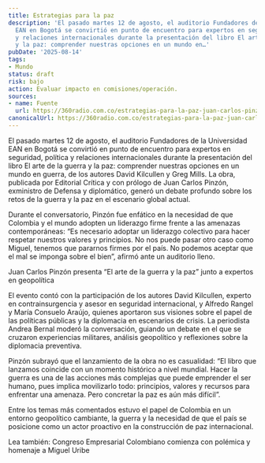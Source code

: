 ```yaml
---
title: Estrategias para la paz
description: 'El pasado martes 12 de agosto, el auditorio Fundadores de la Universidad
  EAN en Bogotá se convirtió en punto de encuentro para expertos en seguridad, política
  y relaciones internacionales durante la presentación del libro El arte de la guerra
  y la paz: comprender nuestras opciones en un mundo en…'
pubDate: '2025-08-14'
tags:
- Mundo
status: draft
risk: bajo
action: Evaluar impacto en comisiones/operación.
sources:
- name: Fuente
  url: https://360radio.com.co/estrategias-para-la-paz-juan-carlos-pinzon-prologa-el-arte-de-la-guerra-y-la-paz/191057/
canonicalUrl: https://360radio.com.co/estrategias-para-la-paz-juan-carlos-pinzon-prologa-el-arte-de-la-guerra-y-la-paz/191057/
---
```

El pasado martes 12 de agosto, el auditorio Fundadores de la Universidad EAN en Bogotá se convirtió en punto de encuentro para expertos en seguridad, política y relaciones internacionales durante la presentación del libro El arte de la guerra y la paz: comprender nuestras opciones en un mundo en guerra, de los autores David Kilcullen y Greg Mills. La obra, publicada por Editorial Crítica y con prólogo de Juan Carlos Pinzón, exministro de Defensa y diplomático, generó un debate profundo sobre los retos de la guerra y la paz en el escenario global actual.

Durante el conversatorio, Pinzón fue enfático en la necesidad de que Colombia y el mundo adopten un liderazgo firme frente a las amenazas contemporáneas: “Es necesario adoptar un liderazgo colectivo para hacer respetar nuestros valores y principios. No nos puede pasar otro caso como Miguel, tenemos que pararnos firmes por el país. No podemos aceptar que el mal se imponga sobre el bien”, afirmó ante un auditorio lleno.

Juan Carlos Pinzón presenta “El arte de la guerra y la paz” junto a expertos en geopolítica

El evento contó con la participación de los autores David Kilcullen, experto en contrainsurgencia y asesor en seguridad internacional, y Alfredo Rangel y María Consuelo Araújo, quienes aportaron sus visiones sobre el papel de las políticas públicas y la diplomacia en escenarios de crisis. La periodista Andrea Bernal moderó la conversación, guiando un debate en el que se cruzaron experiencias militares, análisis geopolítico y reflexiones sobre la diplomacia preventiva.

Pinzón subrayó que el lanzamiento de la obra no es casualidad: “El libro que lanzamos coincide con un momento histórico a nivel mundial. Hacer la guerra es una de las acciones más complejas que puede emprender el ser humano, pues implica movilizarlo todo: principios, valores y recursos para enfrentar una amenaza. Pero concretar la paz es aún más difícil”.

Entre los temas más comentados estuvo el papel de Colombia en un entorno geopolítico cambiante, la guerra y la necesidad de que el país se posicione como un actor proactivo en la construcción de paz internacional.

Lea también: Congreso Empresarial Colombiano comienza con polémica y homenaje a Miguel Uribe